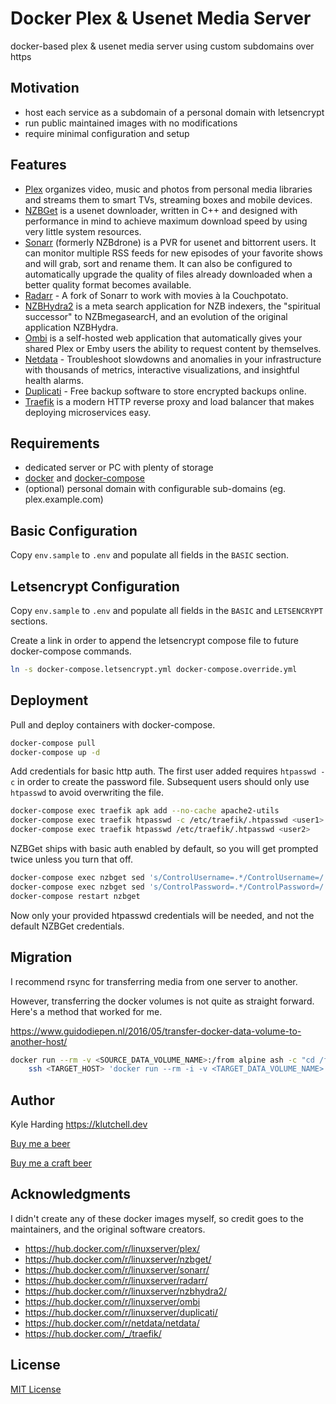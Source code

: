 # Docker Plex & Usenet Media Server

docker-based plex & usenet media server using custom subdomains over https

## Motivation

- host each service as a subdomain of a personal domain with letsencrypt
- run public maintained images with no modifications
- require minimal configuration and setup

## Features

- [Plex](https://plex.tv/) organizes video, music and photos from personal media libraries and streams them to smart TVs, streaming boxes and mobile devices.
- [NZBGet](https://nzbget.net/) is a usenet downloader, written in C++ and designed with performance in mind to achieve maximum download speed by using very little system resources.
- [Sonarr](https://sonarr.tv/) (formerly NZBdrone) is a PVR for usenet and bittorrent users. It can monitor multiple RSS feeds for new episodes of your favorite shows and will grab, sort and rename them. It can also be configured to automatically upgrade the quality of files already downloaded when a better quality format becomes available.
- [Radarr](https://radarr.video/) - A fork of Sonarr to work with movies à la Couchpotato.
- [NZBHydra2](https://github.com/theotherp/nzbhydra2) is a meta search application for NZB indexers, the "spiritual successor" to NZBmegasearcH, and an evolution of the original application NZBHydra.
- [Ombi](https://ombi.io/) is a self-hosted web application that automatically gives your shared Plex or Emby users the ability to request content by themselves.
- [Netdata](https://www.netdata.cloud/) - Troubleshoot slowdowns and anomalies in your infrastructure with thousands of metrics, interactive visualizations, and insightful health alarms.
- [Duplicati](https://www.duplicati.com/) - Free backup software to store encrypted backups online.
- [Traefik](https://traefik.io/) is a modern HTTP reverse proxy and load balancer that makes deploying microservices easy.

## Requirements

- dedicated server or PC with plenty of storage
- [docker](https://docs.docker.com/install/linux/docker-ce/debian/) and [docker-compose](https://docs.docker.com/compose/install/#install-compose)
- (optional) personal domain with configurable sub-domains (eg. plex.example.com)

## Basic Configuration

Copy `env.sample` to `.env` and populate all fields in the `BASIC` section.

## Letsencrypt Configuration

Copy `env.sample` to `.env` and populate all fields in the `BASIC` and `LETSENCRYPT` sections.

Create a link in order to append the letsencrypt compose file to future docker-compose commands.

```bash
ln -s docker-compose.letsencrypt.yml docker-compose.override.yml
```

## Deployment

Pull and deploy containers with docker-compose.

```bash
docker-compose pull
docker-compose up -d
```

Add credentials for basic http auth. The first user added requires `htpasswd -c`
in order to create the password file. Subsequent users should only use `htpasswd` to avoid
overwriting the file.

```bash
docker-compose exec traefik apk add --no-cache apache2-utils
docker-compose exec traefik htpasswd -c /etc/traefik/.htpasswd <user1>
docker-compose exec traefik htpasswd /etc/traefik/.htpasswd <user2>
```

NZBGet ships with basic auth enabled by default, so you will get prompted twice unless you turn that off.

```bash
docker-compose exec nzbget sed 's/ControlUsername=.*/ControlUsername=/' -i /config/nzbget.conf
docker-compose exec nzbget sed 's/ControlPassword=.*/ControlPassword=/' -i /config/nzbget.conf
docker-compose restart nzbget
```

Now only your provided htpasswd credentials will be needed, and not the default NZBGet credentials.

## Migration

I recommend rsync for transferring media from one server to another.

However, transferring the docker volumes is not quite as straight forward. Here's a method that worked for me.

<https://www.guidodiepen.nl/2016/05/transfer-docker-data-volume-to-another-host/>

```bash
docker run --rm -v <SOURCE_DATA_VOLUME_NAME>:/from alpine ash -c "cd /from ; tar -cf - . " | \
    ssh <TARGET_HOST> 'docker run --rm -i -v <TARGET_DATA_VOLUME_NAME>:/to alpine ash -c "cd /to ; tar -xpvf - " '
```

## Author

Kyle Harding <https://klutchell.dev>

[Buy me a beer](https://kyles-tip-jar.myshopify.com/cart/31356319498262:1?channel=buy_button)

[Buy me a craft beer](https://kyles-tip-jar.myshopify.com/cart/31356317859862:1?channel=buy_button)

## Acknowledgments

I didn't create any of these docker images myself, so credit goes to the
maintainers, and the original software creators.

- <https://hub.docker.com/r/linuxserver/plex/>
- <https://hub.docker.com/r/linuxserver/nzbget/>
- <https://hub.docker.com/r/linuxserver/sonarr/>
- <https://hub.docker.com/r/linuxserver/radarr/>
- <https://hub.docker.com/r/linuxserver/nzbhydra2/>
- <https://hub.docker.com/r/linuxserver/ombi>
- <https://hub.docker.com/r/linuxserver/duplicati/>
- <https://hub.docker.com/r/netdata/netdata/>
- <https://hub.docker.com/_/traefik/>


## License

[MIT License](./LICENSE)
